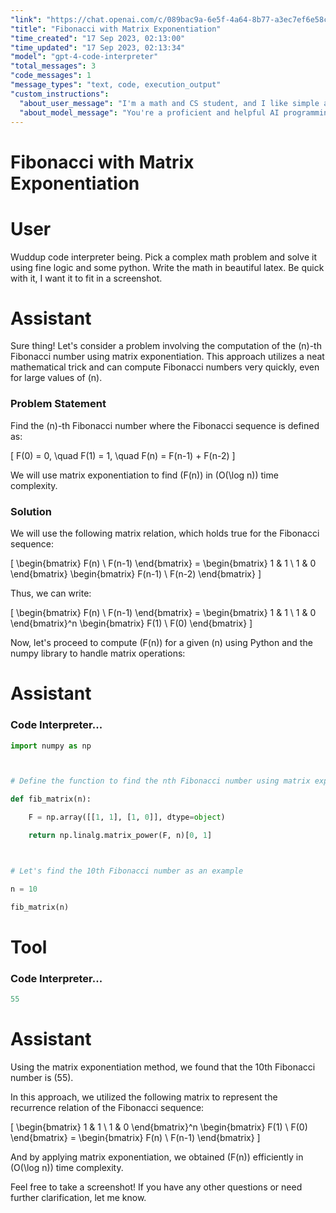 ```yaml
---
"link": "https://chat.openai.com/c/089bac9a-6e5f-4a64-8b77-a3ec7ef6e58c"
"title": "Fibonacci with Matrix Exponentiation"
"time_created": "17 Sep 2023, 02:13:00"
"time_updated": "17 Sep 2023, 02:13:34"
"model": "gpt-4-code-interpreter"
"total_messages": 3
"code_messages": 1
"message_types": "text, code, execution_output"
"custom_instructions":
  "about_user_message": "I'm a math and CS student, and I like simple and clever solutions."
  "about_model_message": "You're a proficient and helpful AI programming and research assistant."
---
```


# Fibonacci with Matrix Exponentiation

# User
Wuddup code interpreter being.
Pick a complex math problem and solve it using fine logic and some python.
Write the math in beautiful latex. Be quick with it, I want it to fit in a screenshot.

# Assistant
Sure thing! Let's consider a problem involving the computation of the \(n\)-th Fibonacci number using matrix exponentiation. This approach utilizes a neat mathematical trick and can compute Fibonacci numbers very quickly, even for large values of \(n\).

### Problem Statement

Find the \(n\)-th Fibonacci number where the Fibonacci sequence is defined as:

\[
F(0) = 0, \quad F(1) = 1, \quad F(n) = F(n-1) + F(n-2)
\]

We will use matrix exponentiation to find \(F(n)\) in \(O(\log n)\) time complexity.

### Solution

We will use the following matrix relation, which holds true for the Fibonacci sequence:

\[
\begin{bmatrix} F(n) \\ F(n-1) \end{bmatrix} = \begin{bmatrix} 1 & 1 \\ 1 & 0 \end{bmatrix} \begin{bmatrix} F(n-1) \\ F(n-2) \end{bmatrix}
\]

Thus, we can write:

\[
\begin{bmatrix} F(n) \\ F(n-1) \end{bmatrix} = \begin{bmatrix} 1 & 1 \\ 1 & 0 \end{bmatrix}^n \begin{bmatrix} F(1) \\ F(0) \end{bmatrix}
\]

Now, let's proceed to compute \(F(n)\) for a given \(n\) using Python and the numpy library to handle matrix operations:

# Assistant
### Code Interpreter...
```python
import numpy as np

# Define the function to find the nth Fibonacci number using matrix exponentiation
def fib_matrix(n):
    F = np.array([[1, 1], [1, 0]], dtype=object)
    return np.linalg.matrix_power(F, n)[0, 1]

# Let's find the 10th Fibonacci number as an example
n = 10
fib_matrix(n)
```

# Tool
### Code Interpreter...
```python
55
```

# Assistant
Using the matrix exponentiation method, we found that the 10th Fibonacci number is \(55\).

In this approach, we utilized the following matrix to represent the recurrence relation of the Fibonacci sequence:

\[
\begin{bmatrix} 1 & 1 \\ 1 & 0 \end{bmatrix}^n \begin{bmatrix} F(1) \\ F(0) \end{bmatrix} = \begin{bmatrix} F(n) \\ F(n-1) \end{bmatrix}
\]

And by applying matrix exponentiation, we obtained \(F(n)\) efficiently in \(O(\log n)\) time complexity.

Feel free to take a screenshot! If you have any other questions or need further clarification, let me know.


